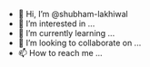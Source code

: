 - 👋 Hi, I’m @shubham-lakhiwal
- 👀 I’m interested in ...
- 🌱 I’m currently learning ...
- 💞️ I’m looking to collaborate on ...
- 📫 How to reach me ...

<!---
shubham-lakhiwal/shubham-lakhiwal is a ✨ special ✨ repository because its `README.md` (this file) appears on your GitHub profile.
You can click the Preview link to take a look at your changes.
--->
